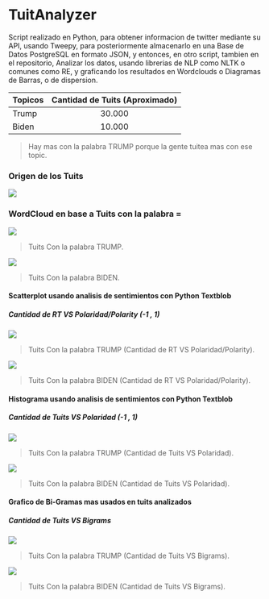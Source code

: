 # TuitAnalyzer

Script realizado en Python, para obtener informacion de twitter mediante su API, usando Tweepy, para posteriormente almacenarlo en una Base de Datos PostgreSQL en formato JSON, y entonces, en otro script, tambien en el repositorio, Analizar los datos, usando librerias de NLP como NLTK o comunes como RE, y graficando los resultados en Wordclouds o Diagramas de Barras, o de dispersion.

| Topicos | Cantidad de Tuits (Aproximado) |
| :------ | :----------------------------: |
| Trump   |             30.000             |
| Biden   |             10.000             |
> Hay mas con la palabra TRUMP porque la gente tuitea mas con ese topic.

### Origen de los Tuits
![](https://github.com/AnthonyPernia/TuitsAnalyzerElection/blob/master/images/maps.png)

### WordCloud en base a Tuits con la palabra = 
![](https://github.com/AnthonyPernia/TuitsAnalyzerElection/blob/master/images/a_wordcloud.png)
> Tuits Con la palabra TRUMP.


![](https://github.com/AnthonyPernia/TuitsAnalyzerElection/blob/master/images/b_wordcloud.png)
> Tuits Con la palabra BIDEN.


#### Scatterplot usando analisis de sentimientos con Python Textblob
##### Cantidad de RT VS Polaridad/Polarity (-1 , 1) 

![](https://github.com/AnthonyPernia/TuitsAnalyzerElection/blob/master/images/a_polarity.png)
> Tuits Con la palabra TRUMP (Cantidad de RT VS Polaridad/Polarity).

![](https://github.com/AnthonyPernia/TuitsAnalyzerElection/blob/master/images/b_polarity.png)
> Tuits Con la palabra BIDEN (Cantidad de RT VS Polaridad/Polarity).



#### Histograma usando analisis de sentimientos con Python Textblob
#####  Cantidad de Tuits VS Polaridad (-1 , 1)

![](https://github.com/AnthonyPernia/TuitsAnalyzerElection/blob/master/images/a_hist.png)
> Tuits Con la palabra TRUMP (Cantidad de Tuits VS Polaridad).

![](https://github.com/AnthonyPernia/TuitsAnalyzerElection/blob/master/images/b_hist.png)
> Tuits Con la palabra BIDEN (Cantidad de Tuits VS Polaridad).



#### Grafico de Bi-Gramas mas usados en tuits analizados
#####  Cantidad de Tuits VS Bigrams

![](https://github.com/AnthonyPernia/TuitsAnalyzerElection/blob/master/images/b_bigrams_more.png)
> Tuits Con la palabra TRUMP (Cantidad de Tuits VS Bigrams).

![](https://github.com/AnthonyPernia/TuitsAnalyzerElection/blob/master/images/b_bigrams_more.png)
> Tuits Con la palabra BIDEN (Cantidad de Tuits VS Bigrams).
